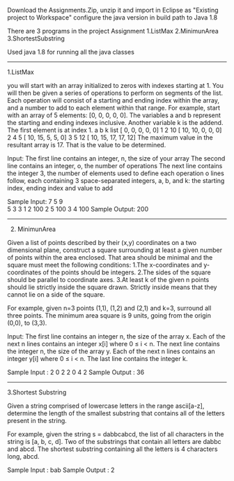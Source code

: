 Download the Assignments.Zip, unzip it and import in Eclipse as "Existing project to Workspace"
configure the java version in build path to Java 1.8

There are 3 programs in the project Assignment
  1.ListMax
  2.MinimunArea
  3.ShortestSubstring
  
  Used java 1.8 for running all the java classes 

_______________________________________________________________________________________________________________________
1.ListMax

you will start with an array initialized to zeros with
indexes starting at 1. You will then be given a series of operations to
perform on segments of the list. Each operation will consist of a starting
and ending index within the array, and a number to add to each element
within that range.
For example, start with an array of 5 elements: [0, 0, 0, 0, 0]. The
variables a and b represent the starting and ending indexes inclusive.
Another variable k is the addend. The first element is at index 1.
  a   b   k       list
              [ 0, 0, 0, 0, 0]
  1   2   10  [ 10, 10, 0, 0, 0]
  2   4   5   [ 10, 15, 5, 5, 0]
  3   5   12  [ 10, 15, 17, 17, 12]
The maximum value in the resultant array is 17. That is the value to be
determined.

Input:
  The first line contains an integer, n, the size of your array
  The second line contains an integer, o, the number of operations
  The next line contains the integer 3, the number of elements used to define each operation
  o lines follow, each containing 3 space-separated integers, a, b, and
  k: the starting index, ending index and value to add

Sample Input:
            7
            5
            9   
            5
            3
            3
            1 2 100
            2 5 100
            3 4 100
Sample Output:
            200
______________________________________________________________________________________________________________________            
2. MinimunArea

Given a list of points described by their (x,y) coordinates on a two
dimensional plane, construct a square surrounding at least a given
number of points within the area enclosed. That area should be minimal
and the square must meet the following conditions:
  1.The x-coordinates and y-coordinates of the points should be integers.
  2.The sides of the square should be parallel to coordinate axes.
  3.At least k of the given n points should lie strictly inside the square drawn. Strictly inside means that they cannot lie on a side of the square.

For example, given n=3 points (1,1), (1,2) and (2,1) and k=3, surround
all three points. The minimum area square is 9 units, going from the
origin (0,0), to (3,3).

Input:
  The first line contains an integer n, the size of the array x.
  Each of the next n lines contains an integer x[i] where 0 ≤ i < n.
  The next line contains the integer n, the size of the array y.
  Each of the next n lines contains an integer y[i] where 0 ≤ i < n.
  The last line contains the integer k.
 
 Sample Input :
              2
              0
              2
              2
              0
              4
              2
Sample Output :
              36
_______________________________________________________________________________________________________________________________________
3.Shortest Substring

Given a string comprised of lowercase letters in the range ascii[a-z], 
determine the length of the smallest substring that contains all of the
letters present in the string.

For example, given the string s = dabbcabcd, the list of all characters in
the string is [a, b, c, d]. Two of the substrings that contain all letters are
dabbc and abcd. The shortest substring containing all the letters is 4 characters long, abcd.

Sample Input :
              bab
Sample Output :
              2

